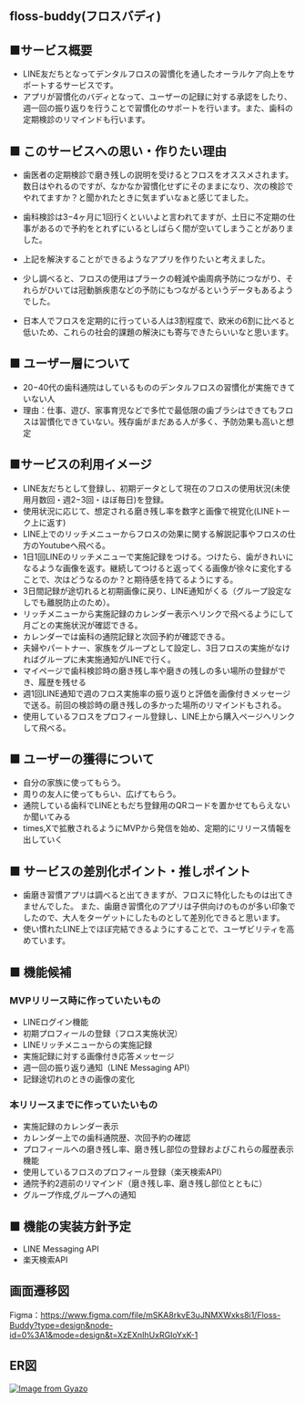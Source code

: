 ## floss-buddy(フロスバディ)

## ■サービス概要
* LINE友だちとなってデンタルフロスの習慣化を通したオーラルケア向上をサポートするサービスです。
* アプリが習慣化のバディとなって、ユーザーの記録に対する承認をしたり、週一回の振り返りを行うことで習慣化のサポートを行います。また、歯科の定期検診のリマインドも行います。

## ■ このサービスへの思い・作りたい理由
* 歯医者の定期検診で磨き残しの説明を受けるとフロスをオススメされます。
数日はやれるのですが、なかなか習慣化せずにそのままになり、次の検診でやれてますか？と聞かれたときに気まずいなぁと感じてました。
* 歯科検診は3−4ヶ月に1回行くといいよと言われてますが、土日に不定期の仕事があるので予約をとれずにいるとしばらく間が空いてしまうことがありました。
* 上記を解決することができるようなアプリを作りたいと考えました。

* 少し調べると、フロスの使用はプラークの軽減や歯周病予防につながり、それらがひいては冠動脈疾患などの予防にもつながるというデータもあるようでした。
* 日本人でフロスを定期的に行っている人は3割程度で、欧米の6割に比べると低いため、これらの社会的課題の解決にも寄与できたらいいなと思います。

## ■ ユーザー層について
* 20−40代の歯科通院はしているもののデンタルフロスの習慣化が実施できていない人
* 理由：仕事、遊び、家事育児などで多忙で最低限の歯ブラシはできてもフロスは習慣化できていない。残存歯がまだある人が多く、予防効果も高いと想定

## ■サービスの利用イメージ
* LINE友だちとして登録し、初期データとして現在のフロスの使用状況(未使用月数回・週2−3回・ほぼ毎日)を登録。
* 使用状況に応じて、想定される磨き残し率を数字と画像で視覚化(LINEトーク上に返す)
* LINE上でのリッチメニューからフロスの効果に関する解説記事やフロスの仕方のYoutubeへ飛べる。
* 1日1回LINEのリッチメニューで実施記録をつける。つけたら、歯がきれいになるような画像を返す。継続してつけると返ってくる画像が徐々に変化することで、次はどうなるのか？と期待感を持てるようにする。
* 3日間記録が途切れると初期画像に戻り、LINE通知がくる（グループ設定なしでも離脱防止のため）。
* リッチメニューから実施記録のカレンダー表示へリンクで飛べるようにして月ごとの実施状況が確認できる。
* カレンダーでは歯科の通院記録と次回予約が確認できる。
* 夫婦やパートナー、家族をグループとして設定し、3日フロスの実施がなければグループに未実施通知がLINEで行く。
* マイページで歯科検診時の磨き残し率や磨きの残しの多い場所の登録ができ、履歴を残せる
* 週1回LINE通知で週のフロス実施率の振り返りと評価を画像付きメッセージで送る。前回の検診時の磨き残しの多かった場所のリマインドもされる。
* 使用しているフロスをプロフィール登録し、LINE上から購入ページへリンクして飛べる。

## ■ ユーザーの獲得について
* 自分の家族に使ってもらう。
* 周りの友人に使ってもらい、広げてもらう。
* 通院している歯科でLINEともだち登録用のQRコードを置かせてもらえないか聞いてみる
* times,Xで拡散されるようにMVPから発信を始め、定期的にリリース情報を出していく

## ■ サービスの差別化ポイント・推しポイント
* 歯磨き習慣アプリは調べると出てきますが、フロスに特化したものは出てきませんでした。
また、歯磨き習慣化のアプリは子供向けのものが多い印象でしたので、大人をターゲットにしたものとして差別化できると思います。
* 使い慣れたLINE上でほぼ完結できるようにすることで、ユーザビリティを高めています。

## ■ 機能候補
### MVPリリース時に作っていたいもの
* LINEログイン機能
* 初期プロフィールの登録（フロス実施状況）
* LINEリッチメニューからの実施記録
* 実施記録に対する画像付き応答メッセージ
* 週一回の振り返り通知（LINE Messaging API）
* 記録途切れのときの画像の変化

### 本リリースまでに作っていたいもの
* 実施記録のカレンダー表示
* カレンダー上での歯科通院歴、次回予約の確認
* プロフィールへの磨き残し率、磨き残し部位の登録およびこれらの履歴表示機能
* 使用しているフロスのプロフィール登録（楽天検索API）
* 通院予約2週前のリマインド（磨き残し率、磨き残し部位とともに）
* グループ作成,グループへの通知

## ■ 機能の実装方針予定
* LINE Messaging API
* 楽天検索API

## 画面遷移図
Figma：https://www.figma.com/file/mSKA8rkvE3uJNMXWxks8i1/Floss-Buddy?type=design&node-id=0%3A1&mode=design&t=XzEXnIhUxRGIoYxK-1

## ER図
[![Image from Gyazo](https://i.gyazo.com/08ddec73994fc80aec2a5343f0c55f6d.png)](https://gyazo.com/08ddec73994fc80aec2a5343f0c55f6d)